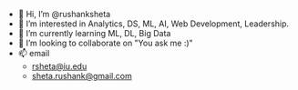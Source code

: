 - 👋 Hi, I’m @rushanksheta
- 👀 I’m interested in Analytics, DS, ML, AI, Web Development, Leadership.
- 🌱 I’m currently learning ML, DL, Big Data
- 💞️ I’m looking to collaborate on "You ask me :)" 
- 📫 email
   - [rsheta@iu.edu](mailto:rsheta@iu.edu)
   - [sheta.rushank@gmail.com](mailto:sheta.rushank@gmail.com)

<!---
rushanksheta/rushanksheta is a ✨ special ✨ repository because its `README.md` (this file) appears on your GitHub profile.
You can click the Preview link to take a look at your changes.
--->

